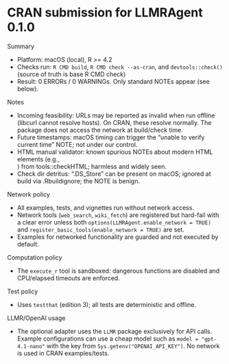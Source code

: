 CRAN submission for LLMRAgent 0.1.0
====================================

Summary
- Platform: macOS (local), R >= 4.2
- Checks run: `R CMD build`, `R CMD check --as-cran`, and `devtools::check()` (source of truth is base R CMD check)
- Result: 0 ERRORs / 0 WARNINGs. Only standard NOTEs appear (see below).

Notes
- Incoming feasibility: URLs may be reported as invalid when run offline (libcurl cannot resolve hosts). On CRAN, these resolve normally. The package does not access the network at build/check time.
- Future timestamps: macOS timing can trigger the “unable to verify current time” NOTE; not under our control.
- HTML manual validator: known spurious NOTEs about modern HTML elements (e.g., <main>) from tools::checkHTML; harmless and widely seen.
- Check dir detritus: “.DS_Store” can be present on macOS; ignored at build via .Rbuildignore; the NOTE is benign.

Network policy
- All examples, tests, and vignettes run without network access.
- Network tools (`web_search`, `wiki_fetch`) are registered but hard-fail with a clear error unless both
  `options(LLMRAgent.enable_network = TRUE)` and `register_basic_tools(enable_network = TRUE)` are set.
- Examples for networked functionality are guarded and not executed by default.

Computation policy
- The `execute_r` tool is sandboxed: dangerous functions are disabled and CPU/elapsed timeouts are enforced.

Test policy
- Uses `testthat` (edition 3); all tests are deterministic and offline.

LLMR/OpenAI usage
- The optional adapter uses the `LLMR` package exclusively for API calls. Example configurations can use a cheap model such as `model = "gpt-4.1-nano"` with the key from `Sys.getenv("OPENAI_API_KEY")`. No network is used in CRAN examples/tests.

